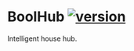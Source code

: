 # BoolHub [![version](https://img.shields.io/badge/version-0.4.1-blue.svg)](https://semver.org)
Intelligent house hub.
